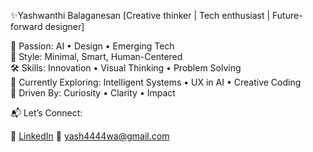 ✨Yashwanthi Balaganesan
      [Creative thinker | Tech enthusiast | Future-forward designer]

 🤖 Passion: AI • Design • Emerging Tech  
 🎨 Style: Minimal, Smart, Human-Centered  
 🛠️ Skills: Innovation • Visual Thinking • Problem Solving  
 🚀 Currently Exploring: Intelligent Systems • UX in AI • Creative Coding  
 🧭 Driven By: Curiosity • Clarity • Impact  

 📬 Let’s Connect:
 
 💼 [LinkedIn](https://www.linkedin.com/in/yashwanthi-balaganesan-747b6a309/) 
 📧 [yash4444wa@gmail.com](mailto:yash4444wa@gmail.com)
